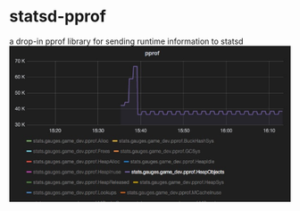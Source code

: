 # statsd-pprof
 a drop-in pprof library for sending runtime information to statsd
![pprof](pprof.jpg)
